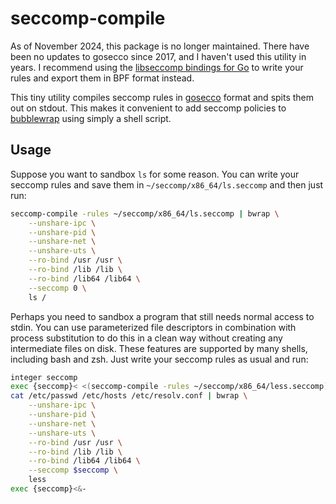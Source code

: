 # seccomp-compile

As of November 2024, this package is no longer maintained. There have been no updates to gosecco since 2017, and I haven't used this utility in years. I recommend using the [libseccomp bindings for Go](https://github.com/seccomp/libseccomp-golang) to write your rules and export them in BPF format instead.

This tiny utility compiles seccomp rules in [gosecco](https://github.com/twtiger/gosecco) format and spits them out on stdout. This makes it convenient to add seccomp policies to [bubblewrap](https://github.com/projectatomic/bubblewrap) using simply a shell script.

## Usage
Suppose you want to sandbox `ls` for some reason. You can write your seccomp rules and save them in `~/seccomp/x86_64/ls.seccomp` and then just run:
```sh
seccomp-compile -rules ~/seccomp/x86_64/ls.seccomp | bwrap \
    --unshare-ipc \
    --unshare-pid \
    --unshare-net \
    --unshare-uts \
    --ro-bind /usr /usr \
    --ro-bind /lib /lib \
    --ro-bind /lib64 /lib64 \
    --seccomp 0 \
    ls /
```

Perhaps you need to sandbox a program that still needs normal access to stdin. You can use parameterized file descriptors in combination with process substitution to do this in a clean way without creating any intermediate files on disk. These features are supported by many shells, including bash and zsh. Just write your seccomp rules as usual and run:
```sh
integer seccomp
exec {seccomp}< <(seccomp-compile -rules ~/seccomp/x86_64/less.seccomp)
cat /etc/passwd /etc/hosts /etc/resolv.conf | bwrap \
    --unshare-ipc \
    --unshare-pid \
    --unshare-net \
    --unshare-uts \
    --ro-bind /usr /usr \
    --ro-bind /lib /lib \
    --ro-bind /lib64 /lib64 \
    --seccomp $seccomp \
    less
exec {seccomp}<&-
```
